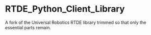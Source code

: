 # RTDE_Python_Client_Library
A fork of the Universal Robotics RTDE library trimmed so that only the essential parts remain.
